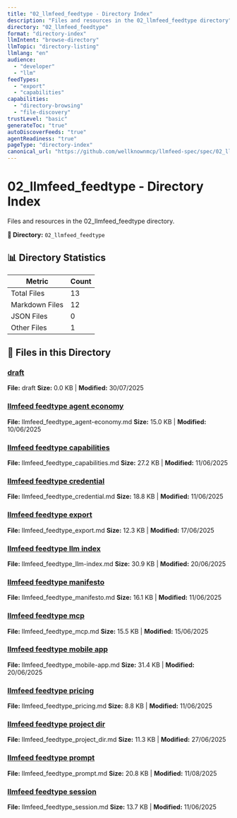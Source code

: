 ```yaml
---
title: "02_llmfeed_feedtype - Directory Index"
description: "Files and resources in the 02_llmfeed_feedtype directory"
directory: "02_llmfeed_feedtype"
format: "directory-index"
llmIntent: "browse-directory"
llmTopic: "directory-listing"
llmlang: "en"
audience:
  - "developer"
  - "llm"
feedTypes:
  - "export"
  - "capabilities"
capabilities:
  - "directory-browsing"
  - "file-discovery"
trustLevel: "basic"
generateToc: "true"
autoDiscoverFeeds: "true"
agentReadiness: "true"
pageType: "directory-index"
canonical_url: "https://github.com/wellknownmcp/llmfeed-spec/spec/02_llmfeed_feedtype/"
---
```


# 02_llmfeed_feedtype - Directory Index

Files and resources in the 02_llmfeed_feedtype directory.

**📍 Directory:** `02_llmfeed_feedtype`

## 📊 Directory Statistics

| Metric | Count |
|--------|-------|
| Total Files | 13 |
| Markdown Files | 12 |
| JSON Files | 0 |
| Other Files | 1 |

## 📁 Files in this Directory

### [draft](draft)
**File:** draft
**Size:** 0.0 KB | **Modified:** 30/07/2025

### [llmfeed feedtype agent economy](llmfeed_feedtype_agent-economy)
**File:** llmfeed_feedtype_agent-economy.md
**Size:** 15.0 KB | **Modified:** 10/06/2025

### [llmfeed feedtype capabilities](llmfeed_feedtype_capabilities)
**File:** llmfeed_feedtype_capabilities.md
**Size:** 27.2 KB | **Modified:** 11/06/2025

### [llmfeed feedtype credential](llmfeed_feedtype_credential)
**File:** llmfeed_feedtype_credential.md
**Size:** 18.8 KB | **Modified:** 11/06/2025

### [llmfeed feedtype export](llmfeed_feedtype_export)
**File:** llmfeed_feedtype_export.md
**Size:** 12.3 KB | **Modified:** 17/06/2025

### [llmfeed feedtype llm index](llmfeed_feedtype_llm-index)
**File:** llmfeed_feedtype_llm-index.md
**Size:** 30.9 KB | **Modified:** 20/06/2025

### [llmfeed feedtype manifesto](llmfeed_feedtype_manifesto)
**File:** llmfeed_feedtype_manifesto.md
**Size:** 16.1 KB | **Modified:** 11/06/2025

### [llmfeed feedtype mcp](llmfeed_feedtype_mcp)
**File:** llmfeed_feedtype_mcp.md
**Size:** 15.5 KB | **Modified:** 15/06/2025

### [llmfeed feedtype mobile app](llmfeed_feedtype_mobile-app)
**File:** llmfeed_feedtype_mobile-app.md
**Size:** 31.4 KB | **Modified:** 20/06/2025

### [llmfeed feedtype pricing](llmfeed_feedtype_pricing)
**File:** llmfeed_feedtype_pricing.md
**Size:** 8.8 KB | **Modified:** 11/06/2025

### [llmfeed feedtype project dir](llmfeed_feedtype_project_dir)
**File:** llmfeed_feedtype_project_dir.md
**Size:** 11.3 KB | **Modified:** 27/06/2025

### [llmfeed feedtype prompt](llmfeed_feedtype_prompt)
**File:** llmfeed_feedtype_prompt.md
**Size:** 20.8 KB | **Modified:** 11/08/2025

### [llmfeed feedtype session](llmfeed_feedtype_session)
**File:** llmfeed_feedtype_session.md
**Size:** 13.7 KB | **Modified:** 11/06/2025

